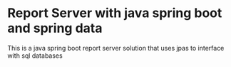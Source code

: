# Report Server with java spring boot and spring data

This is a java spring boot report server solution that uses jpas to interface with sql databases
